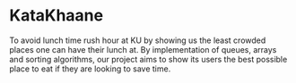 # KataKhaane
To avoid lunch time rush hour at KU by showing us the least crowded places one can have their lunch at. By implementation of queues, arrays and sorting algorithms, our project aims to show its users the best possible place to eat if they are looking to save time.
